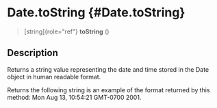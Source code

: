Date.toString {#Date.toString}
=============

> [string]{role="ref"} **toString** ()

Description
-----------

Returns a string value representing the date and time stored in the Date
object in human readable format.

Returns the following string is an example of the format returned by
this method: Mon Aug 13, 10:54:21 GMT-0700 2001.
